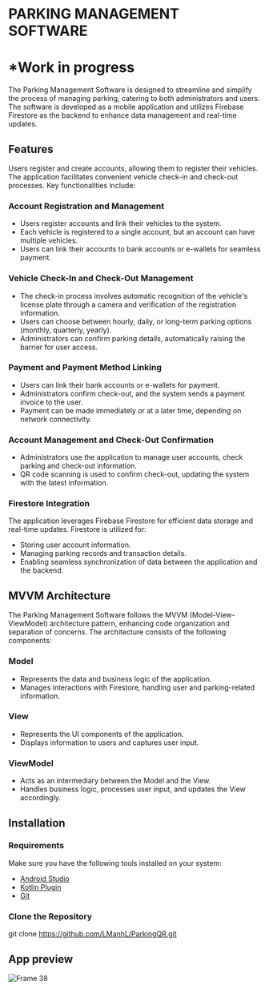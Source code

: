 # PARKING MANAGEMENT SOFTWARE
# *Work in progress

The Parking Management Software is designed to streamline and simplify the process of managing parking, catering to both administrators and users. The software is developed as a mobile application and utilizes Firebase Firestore as the backend to enhance data management and real-time updates.

## Features

Users register and create accounts, allowing them to register their vehicles. The application facilitates convenient vehicle check-in and check-out processes. Key functionalities include:

### Account Registration and Management

- Users register accounts and link their vehicles to the system.
- Each vehicle is registered to a single account, but an account can have multiple vehicles.
- Users can link their accounts to bank accounts or e-wallets for seamless payment.

### Vehicle Check-In and Check-Out Management

- The check-in process involves automatic recognition of the vehicle's license plate through a camera and verification of the registration information.
- Users can choose between hourly, daily, or long-term parking options (monthly, quarterly, yearly).
- Administrators can confirm parking details, automatically raising the barrier for user access.

### Payment and Payment Method Linking

- Users can link their bank accounts or e-wallets for payment.
- Administrators confirm check-out, and the system sends a payment invoice to the user.
- Payment can be made immediately or at a later time, depending on network connectivity.

### Account Management and Check-Out Confirmation

- Administrators use the application to manage user accounts, check parking and check-out information.
- QR code scanning is used to confirm check-out, updating the system with the latest information.

### Firestore Integration

The application leverages Firebase Firestore for efficient data storage and real-time updates. Firestore is utilized for:

- Storing user account information.
- Managing parking records and transaction details.
- Enabling seamless synchronization of data between the application and the backend.
## MVVM Architecture

The Parking Management Software follows the MVVM (Model-View-ViewModel) architecture pattern, enhancing code organization and separation of concerns. The architecture consists of the following components:

### Model

- Represents the data and business logic of the application.
- Manages interactions with Firestore, handling user and parking-related information.

### View

- Represents the UI components of the application.
- Displays information to users and captures user input.

### ViewModel

- Acts as an intermediary between the Model and the View.
- Handles business logic, processes user input, and updates the View accordingly.

## Installation

### Requirements

Make sure you have the following tools installed on your system:

- [Android Studio](https://developer.android.com/studio)
- [Kotlin Plugin](https://kotlinlang.org/docs/tutorials/android/getting-started.html)
- [Git](https://git-scm.com/book/en/v2/Getting-Started-Installing-Git)

### Clone the Repository
git clone https://github.com/LManhL/ParkingQR.git

## App preview
![Frame 38](https://github.com/LManhL/ParkingQR/assets/95266634/026d1257-b6ea-4c7e-a63a-6668ac01ede1)
